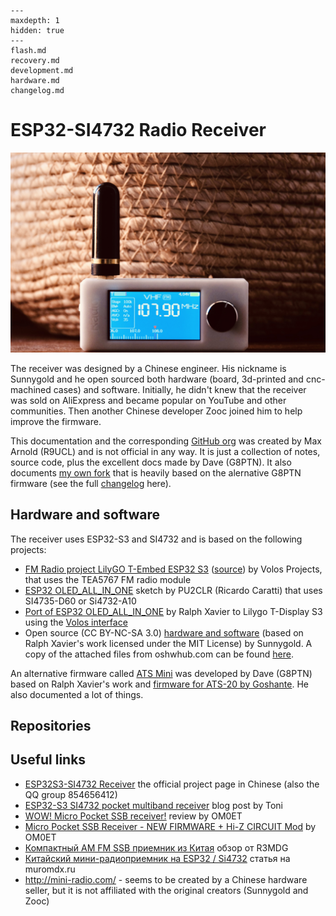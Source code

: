 ```{toctree}
---
maxdepth: 1
hidden: true
---
flash.md
recovery.md
development.md
hardware.md
changelog.md
```

# ESP32-SI4732 Radio Receiver

![](_static/esp32-si4732-ui-theme.jpg)

The receiver was designed by a Chinese engineer. His nickname is Sunnygold and he open sourced both hardware (board, 3d-printed and cnc-machined cases) and software. Initially, he didn't knew that the receiver was sold on AliExpress and became popular on YouTube and other communities. Then another Chinese developer Zooc joined him to help improve the firmware.

This documentation and the corresponding [GitHub org](https://github.com/esp32-si4732) was created by Max Arnold (R9UCL) and is not official in any way. It is just a collection of notes, source code, plus the excellent docs made by Dave (G8PTN). It also documents [my own fork](https://github.com/esp32-si4732/ats-mini) that is heavily based on the alernative G8PTN firmware (see the full [changelog](changelog.md) here).

## Hardware and software

The receiver uses ESP32-S3 and SI4732 and is based on the following projects:

* [FM Radio project LilyGO T-Embed ESP32 S3](https://www.youtube.com/watch?v=bg2Ysrh85Ek) ([source](https://github.com/VolosR/TEmbedFMRadio)) by Volos Projects, that uses the TEA5767 FM radio module
* [ESP32 OLED_ALL_IN_ONE](https://github.com/pu2clr/SI4735/tree/master/examples/SI47XX_06_ESP32/OLED_ALL_IN_ONE) sketch by PU2CLR (Ricardo Caratti) that uses SI4735-D60 or Si4732-A10
* [Port of ESP32 OLED_ALL_IN_ONE](https://github.com/ralphxavier/SI4735/tree/master/Lilygo_T-Display_S3/ALL_IN_ONE_T-Display_S3) by Ralph Xavier to Lilygo T-Display S3 using the [Volos interface](https://github.com/VolosR/TEmbedFMRadio)
* Open source (CC BY-NC-SA 3.0) [hardware and software](https://oshwhub.com/sunnygold/esp32s3-si4732-shou-yin-ji) (based on Ralph Xavier's work licensed under the MIT License) by Sunnygold. A copy of the attached files from oshwhub.com can be found [here](https://github.com/esp32-si4732/esp32-si4732-oshwhub).

An alternative firmware called [ATS Mini](https://github.com/G8PTN/ATS_MINI/) was developed by Dave (G8PTN) based on Ralph Xavier's work and [firmware for ATS-20 by Goshante](https://github.com/goshante/ats20_ats_ex/). He also documented a lot of things.

## Repositories

## Useful links

* [ESP32S3-SI4732 Receiver](https://oshwhub.com/sunnygold/esp32s3-si4732-shou-yin-ji) the official project page in Chinese (also the QQ group 854656412)
* [ESP32-S3 SI4732 pocket multiband receiver](https://xtronic.org/circuit/rf/radio-receiver/esp32-s3-si4732-pocket-multiband-receiver/) blog post by Toni
* [WOW! Micro Pocket SSB receiver!](https://www.youtube.com/watch?v=yCB4Oam5dwI) review by OM0ET
* [Micro Pocket SSB Receiver - NEW FIRMWARE + Hi-Z CIRCUIT Mod](https://www.youtube.com/watch?v=BzrOE9BFpyU) by OM0ET
* [Компактный AM FM SSB приемник из Китая](https://rutube.ru/video/5f95fa89786735d1da0cea30a2101649/) обзор от R3MDG
* [Китайский мини-радиоприемник на ESP32 / Si4732](https://muromdx.ru/articles/radio-receivers/kitajskij-mini-radiopriemnik-na-esp32-si4732) статья на muromdx.ru
* <http://mini-radio.com/> - seems to be created by a Chinese hardware seller, but it is not affiliated with the original creators (Sunnygold and Zooc)
